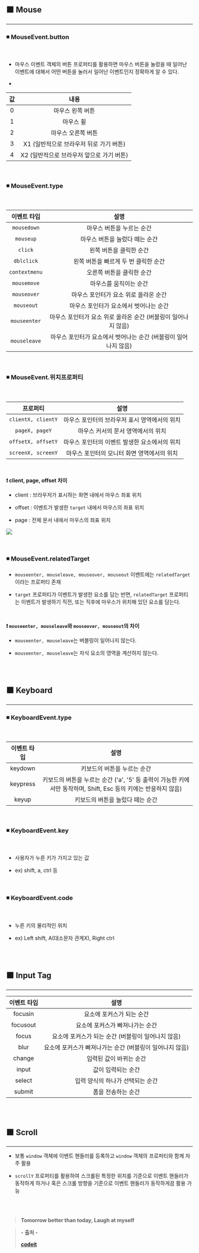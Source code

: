 ## ⬛ Mouse

---

### ◾ MouseEvent.button

<br>

- 마우스 이벤트 객체의 버튼 프로퍼티를 활용하면 마우스 버튼을 눌렀을 때 일어난 이벤트에 대해서 어떤 버튼을 눌러서 일어난 이벤트인지 정확하게 알 수 있다.

-

| 값  |                   내용                    |
| :-: | :---------------------------------------: |
|  0  |             마우스 왼쪽 버튼              |
|  1  |                 마우스 휠                 |
|  2  |            마우스 오른쪽 버튼             |
|  3  |  X1 (일반적으로 브라우저 뒤로 가기 버튼)  |
|  4  | X2 (일반적으로 브라우저 앞으로 가기 버튼) |

<br>

### ◾ MouseEvent.type

<br>

|  이벤트 타입  |                              설명                               |
| :-----------: | :-------------------------------------------------------------: |
|  `mousedown`  |                    마우스 버튼을 누르는 순간                    |
|   `mouseup`   |                 마우스 버튼을 눌렀다 떼는 순간                  |
|    `click`    |                     왼쪽 버튼을 클릭한 순간                     |
|  `dblclick`   |              왼쪽 버튼을 빠르게 두 번 클릭한 순간               |
| `contextmenu` |                    오른쪽 버튼을 클릭한 순간                    |
|  `mousemove`  |                     마우스를 움직이는 순간                      |
|  `mouseover`  |              마우스 포인터가 요소 위로 올라온 순간              |
|  `mouseout`   |             마우스 포인터가 요소에서 벗어나는 순간              |
| `mouseenter`  | 마우스 포인터가 요소 위로 올라온 순간 (버블링이 일어나지 않음)  |
| `mouseleave`  | 마우스 포인터가 요소에서 벗어나는 순간 (버블링이 일어나지 않음) |

<br>

### ◾ MouseEvent.위치프로퍼티

<br>

|      프로퍼티      |                     설명                      |
| :----------------: | :-------------------------------------------: |
| `clientX, clientY` | 마우스 포인터의 브라우저 표시 영역에서의 위치 |
|   `pageX, pageY`   |      마우스 커서의 문서 영역에서의 위치       |
| `offsetX, offsetY` | 마우스 포인터의 이벤트 발생한 요소에서의 위치 |
| `screenX, screenY` |  마우스 포인터의 모니터 화면 영역에서의 위치  |

<br>

**❗ client, page, offset 차이**

- client : 브라우저가 표시하는 화면 내에서 마우스 좌표 위치

- offset : 이벤트가 발생한 `target` 내에서 마우스의 좌표 위치

- page : 전체 문서 내에서 마우스의 좌표 위치

![](https://velog.velcdn.com/images/lilclown/post/f5ac575d-b06b-47f7-9048-d34450d2c73e/image.PNG)

<br>

### ◾ MouseEvent.relatedTarget

- `mouseenter, mouseleave, mouseover, mouseout` 이벤트에는 `relatedTarget` 이라는 프로퍼티 존재

- `target` 프로퍼티가 이벤트가 발생한 요소를 담는 반면, `relatedTarget` 프로퍼티는 이벤트가 발생하기 직전, 또는 직후에 마우스가 위치해 있던 요소를 담는다.

<br>

**❗ `mouseenter, mouseleave`와 `mouseover, mouseout`의 차이**

- `mouseenter, mouseleave`는 버블링이 일어나지 않는다.

- `mouseenter, mouseleave`는 자식 요소의 영역을 계산하지 않는다.

<br><br>

## ⬛ Keyboard

---

### ◾ KeyboardEvent.type

<br>

| 이벤트 타입 |                                                      설명                                                       |
| :---------: | :-------------------------------------------------------------------------------------------------------------: |
|   keydown   |                                           키보드의 버튼을 누르는 순간                                           |
|  keypress   | 키보드의 버튼을 누르는 순간 ('a', '5' 등 출력이 가능한 키에서만 동작하며, Shift, Esc 등의 키에는 반응하지 않음) |
|    keyup    |                                        키보드의 버튼을 눌렀다 떼는 순간                                         |

<br>

### ◾ KeyboardEvent.key

<br>

- 사용자가 누른 키가 가지고 있는 값

- ex) shift, a, ctrl 등

<br>

### ◾ KeyboardEvent.code

<br>

- 누른 키의 물리적인 위치

- ex) Left shift, A(대소문자 관계X), Right ctrl

<br><br>

## ⬛ Input Tag

---

| 이벤트 타입 |                           설명                           |
| :---------: | :------------------------------------------------------: |
|   focusin   |                요소에 포커스가 되는 순간                 |
|  focusout   |             요소에 포커스가 빠져나가는 순간              |
|    focus    |    요소에 포커스가 되는 순간 (버블링이 일어나지 않음)    |
|    blur     | 요소에 포커스가 빠져나가는 순간 (버블링이 일어나지 않음) |
|   change    |                 입력된 값이 바뀌는 순간                  |
|    input    |                    값이 입력되는 순간                    |
|   select    |             입력 양식의 하나가 선택되는 순간             |
|   submit    |                    폼을 전송하는 순간                    |

<br><br>

## ⬛ Scroll

---

- 보통 `window` 객체에 이벤트 핸들러를 등록하고 `window` 객체의 프로퍼티와 함께 자주 활용

- `scrollY` 프로퍼티를 활용하여 스크롤된 특정한 위치를 기준으로 이벤트 핸들러가 동작하게 하거나 혹은 스크롤 방향을 기준으로 이벤트 핸들러가 동작하게끔 활용 가능

<br><br>

> **Tomorrow better than today, Laugh at myself**

> **- 출처 -**
>
> **[codeit](https://www.codeit.kr/dashboard)**
